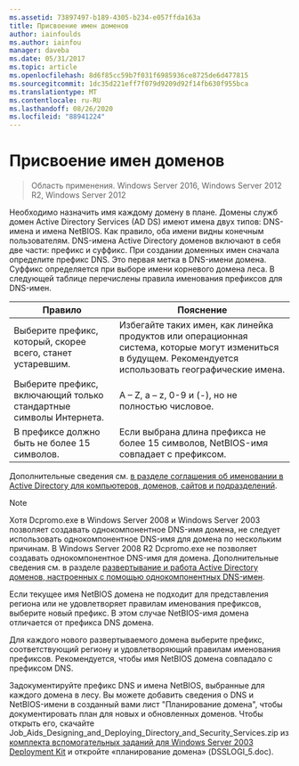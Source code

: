 ```yaml
---
ms.assetid: 73897497-b189-4305-b234-e057ffda163a
title: Присвоение имен доменов
author: iainfoulds
ms.author: iainfou
manager: daveba
ms.date: 05/31/2017
ms.topic: article
ms.openlocfilehash: 8d6f85cc59b7f031f6985936ce8725de6d477815
ms.sourcegitcommit: 1dc35d221eff7f079d9209d92f14fb630f955bca
ms.translationtype: MT
ms.contentlocale: ru-RU
ms.lasthandoff: 08/26/2020
ms.locfileid: "88941224"
---
```

# <a name="assigning-domain-names"></a>Присвоение имен доменов

> Область применения. Windows Server 2016, Windows Server 2012 R2, Windows Server 2012

Необходимо назначить имя каждому домену в плане. Домены служб домен Active Directory Services (AD DS) имеют имена двух типов: DNS-имена и имена NetBIOS. Как правило, оба имени видны конечным пользователям. DNS-имена Active Directory доменов включают в себя две части: префикс и суффикс. При создании доменных имен сначала определите префикс DNS. Это первая метка в DNS-имени домена. Суффикс определяется при выборе имени корневого домена леса. В следующей таблице перечислены правила именования префиксов для DNS-имен.

|Правило|Пояснение|
|--------|---------------|
|Выберите префикс, который, скорее всего, станет устаревшим.|Избегайте таких имен, как линейка продуктов или операционная система, которые могут измениться в будущем. Рекомендуется использовать географические имена.|
|Выберите префикс, включающий только стандартные символы Интернета.|A – Z, a – z, 0-9 и (-), но не полностью числовое.|
|В префиксе должно быть не более 15 символов.|Если выбрана длина префикса не более 15 символов, NetBIOS-имя совпадает с префиксом.|

Дополнительные сведения см. [в разделе соглашения об именовании в Active Directory для компьютеров, доменов, сайтов и подразделений](https://support.microsoft.com/help/909264/).

> [!NOTE]
> Хотя Dcpromo.exe в Windows Server 2008 и Windows Server 2003 позволяет создавать однокомпонентное DNS-имя домена, не следует использовать однокомпонентное DNS-имя для домена по нескольким причинам. В Windows Server 2008 R2 Dcpromo.exe не позволяет создавать однокомпонентное DNS-имя для домена. Дополнительные сведения см. в разделе [развертывание и работа Active Directory доменов, настроенных с помощью однокомпонентных DNS-имен](https://support.microsoft.com/help/300684/).

Если текущее имя NetBIOS домена не подходит для представления региона или не удовлетворяет правилам именования префиксов, выберите новый префикс. В этом случае NetBIOS-имя домена отличается от префикса DNS домена.

Для каждого нового развертываемого домена выберите префикс, соответствующий региону и удовлетворяющий правилам именования префиксов. Рекомендуется, чтобы имя NetBIOS домена совпадало с префиксом DNS.

Задокументируйте префикс DNS и имена NetBIOS, выбранные для каждого домена в лесу. Вы можете добавить сведения о DNS и NetBIOS-имени в созданный вами лист "Планирование домена", чтобы документировать план для новых и обновленных доменов. Чтобы открыть его, скачайте Job_Aids_Designing_and_Deploying_Directory_and_Security_Services.zip из [комплекта вспомогательных заданий для Windows Server 2003 Deployment Kit](https://microsoft.com/download/details.aspx?id=9608) и откройте «планирование домена» (DSSLOGI_5.doc).
